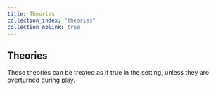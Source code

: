 ```yaml
---
title: Theories
collection_index: "theories"
collection_nolink: true
---
```


## Theories

These theories can be treated as if true in the setting, unless they are overturned during play.
